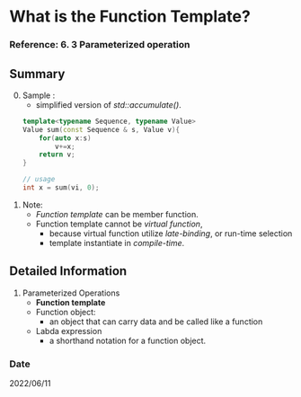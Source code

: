 # What is the Function Template?

### Reference: 6. 3 Parameterized operation

## Summary
0. Sample :
    - simplified version of *std::accumulate()*.
    ~~~c++
    template<typename Sequence, typename Value>
    Value sum(const Sequence & s, Value v){
        for(auto x:s)
            v+=x;
        return v;
    }

    // usage
    int x = sum(vi, 0);
    ~~~
1. Note:
    - *Function template* can be member function.
    - Function template cannot be *virtual function*,
        - because virtual function utilize *late-binding*, or run-time selection
        - template instantiate in *compile-time*.


## Detailed Information
1. Parameterized Operations
    - **Function template**
    - Function object: 
        - an object that can carry data and be called like a function
    - Labda expression
        - a shorthand notation for a function object.

### Date
2022/06/11